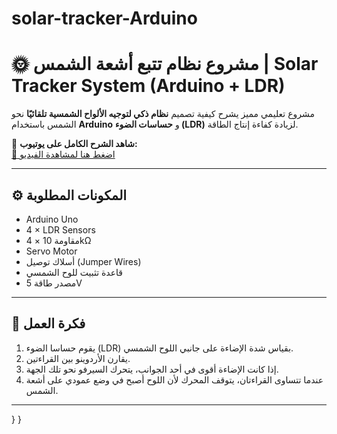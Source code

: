 # solar-tracker-Arduino
# 🌞 مشروع نظام تتبع أشعة الشمس | Solar Tracker System (Arduino + LDR)

مشروع تعليمي مميز يشرح كيفية تصميم **نظام ذكي لتوجيه الألواح الشمسية تلقائيًا** نحو الشمس باستخدام **Arduino** و **حساسات الضوء (LDR)** لزيادة كفاءة إنتاج الطاقة.

🎥 **شاهد الشرح الكامل على يوتيوب:**  
[🔗 اضغط هنا لمشاهدة الفيديو](https://youtu.be/G59txwMlPI8?si=K6mdCyxF-RgvNXlf)

---

## ⚙️ المكونات المطلوبة
- Arduino Uno  
- 4 × LDR Sensors  
- 4 × مقاومة 10kΩ  
- Servo Motor  
- أسلاك توصيل (Jumper Wires)  
- قاعدة تثبيت للوح الشمسي  
- مصدر طاقة 5V  

---

## 🧠 فكرة العمل
1. يقوم حساسا الضوء (LDR) بقياس شدة الإضاءة على جانبي اللوح الشمسي.  
2. يقارن الأردوينو بين القراءتين.  
3. إذا كانت الإضاءة أقوى في أحد الجوانب، يتحرك السيرفو نحو تلك الجهة.  
4. عندما تتساوى القراءتان، يتوقف المحرك لأن اللوح أصبح في وضع عمودي على أشعة الشمس.  

---


  }
}
